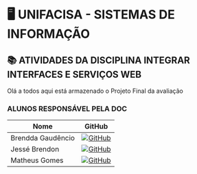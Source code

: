 # 🖥️ UNIFACISA - SISTEMAS DE INFORMAÇÃO
## 📚 ATIVIDADES DA DISCIPLINA INTEGRAR INTERFACES E SERVIÇOS WEB
Olá a todos aqui está armazenado o Projeto Final da avaliação

### ALUNOS RESPONSÁVEL PELA DOC

| Nome | GitHub |
   |---|---|
   | Brendda Gaudêncio| [![GitHub](https://img.shields.io/badge/GitHub-000?style=for-the-badge&logo=github&logoColor=30A3DC)](https://github.com/Meisnerf) |
   | Jessé Brendon | [![GitHub](https://img.shields.io/badge/GitHub-000?style=for-the-badge&logo=github&logoColor=30A3DC)](https://github.com/Jesbrend) |
   | Matheus Gomes | [![GitHub](https://img.shields.io/badge/GitHub-000?style=for-the-badge&logo=github&logoColor=30A3DC)](https://github.com/MatheusGomesCG) |
